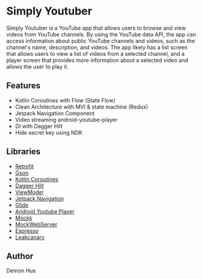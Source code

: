 # Simply Youtuber

Simply Youtuber is a YouTube app that allows users to browse and view videos from YouTube channels. By using the YouTube data API, the app can access information about public YouTube channels and videos, such as the channel's name, description, and videos. The app likely has a list screen that allows users to view a list of videos from a selected channel, and a player screen that provides more information about a selected video and allows the user to play it.

## Features
* Kotlin Coroutines with Flow (State Flow)
* Clean Architecture with MVI & state machine (Redux)
* Jetpack Navigation Component
* Video streaming android-youtube-player
* DI with Dagger Hilt
* Hide secret key using NDK

## Libraries
*   [Retrofit](https://github.com/square/retrofit)
*   [Gson](https://github.com/google/gson)
*   [Kotlin Coroutines](https://github.com/Kotlin/kotlinx.coroutines)
*   [Dagger Hilt](https://dagger.dev/hilt)
*   [ViewModel](https://developer.android.com/topic/libraries/architecture/viewmodel)
*   [Jetpack Navigation](https://developer.android.com/guide/navigation)
*   [Glide](https://github.com/bumptech/glide)
*   [Android Youtube Player](https://developers.google.com/youtube/android/player)
*   [Mockk](https://github.com/mockk/mockk)
*   [MockWebServer](https://github.com/square/okhttp/tree/master/mockwebserver)
*   [Espresso](https://developer.android.com/training/testing/espresso)
*   [Leakcanary](https://square.github.io/leakcanary/)

## Author
Demon Hus

